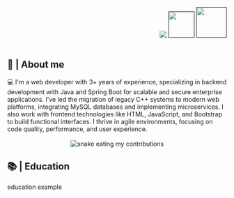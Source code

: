<div align="right">
    <a style="text-decoration: none" target="_blank" href="https://github.com/FabianPizarroDev">
        <img src="https://visitor-badge.laobi.icu/badge?page_id=FabianPizarroDev.FabianPizarroDev&left_color=gray&right_color=blue&left_text=Coders%20visitors" />
    </a>
    <a style="text-decoration: none" target="_blank" href="">
        <img width="60" src="https://img.shields.io/twitter/follow/chipro?label=Follow&style=social" />
    </a>
    <a style="text-decoration: none" target="_blank" href="">
        <img width="70" src="https://img.shields.io/badge/-Connect-blue?style=flat&logo=Linkedin&logoColor=white" />
    </a>
</div>

<br/>

<h2>📖 | About me</h2>
💻 I'm a web developer with 3+ years of experience, specializing in backend development with Java and Spring Boot for scalable and secure enterprise applications. I've led the migration of legacy C++ systems to modern
web platforms, integrating MySQL databases and implementing microservices. I also work with frontend technologies like HTML, JavaScript, and Bootstrap to build functional interfaces. I thrive in agile environments,
focusing on code quality, performance, and user experience.

<div align="center">
    <br />
    <img alt="snake eating my contributions" src="https://raw.githubusercontent.com/FabianPizarroDev/FabianPizarroDev/output/github-contribution-grid-snake.svg" />
    <br />
</div>

<h2>📚 | Education</h2>
<p>
    education example
</p>

